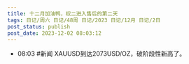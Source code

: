 ```yaml
---
title: 十二月加油鸭，权二进入售后的第二天
tags: 日记/周六 日记/48周 日记/2023 日记/12月 日记/2日
post_status: publish
post_date: 2023-12-02 08:03:12 
---
```


- 08:03 #新闻 XAUUSD到达2073USD/OZ，破阶段性新高了。
